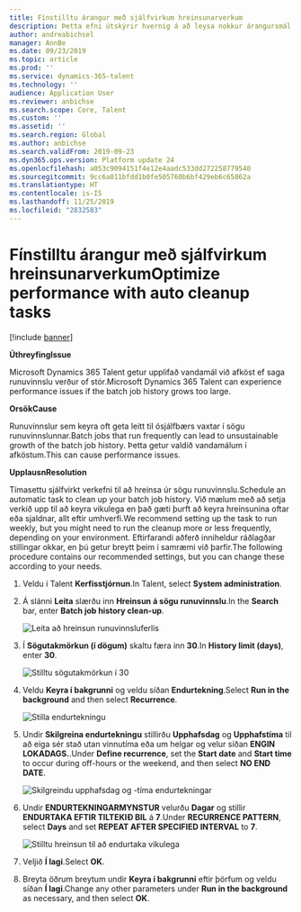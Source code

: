 ```yaml
---
title: Fínstilltu árangur með sjálfvirkum hreinsunarverkum
description: Þetta efni útskýrir hvernig á að leysa nokkur árangursmál hjá Microsoft Dynamics 365 Talent með því að hreinsa upp sögu runuvinnslunnar.
author: andreabichsel
manager: AnnBe
ms.date: 09/23/2019
ms.topic: article
ms.prod: ''
ms.service: dynamics-365-talent
ms.technology: ''
audience: Application User
ms.reviewer: anbichse
ms.search.scope: Core, Talent
ms.custom: ''
ms.assetid: ''
ms.search.region: Global
ms.author: anbichse
ms.search.validFrom: 2019-09-23
ms.dyn365.ops.version: Platform update 24
ms.openlocfilehash: a053c9094151f4e12e4aadc533dd272258779540
ms.sourcegitcommit: 9cc6a011bfdd1b0fe505760b6bf429eb6c65862a
ms.translationtype: HT
ms.contentlocale: is-IS
ms.lasthandoff: 11/25/2019
ms.locfileid: "2832583"
---
```

# <a name="optimize-performance-with-auto-cleanup-tasks"></a><span data-ttu-id="20857-103">Fínstilltu árangur með sjálfvirkum hreinsunarverkum</span><span class="sxs-lookup"><span data-stu-id="20857-103">Optimize performance with auto cleanup tasks</span></span>

[!include [banner](includes/banner.md)]

<span data-ttu-id="20857-104">**Úthreyfing**</span><span class="sxs-lookup"><span data-stu-id="20857-104">**Issue**</span></span>

<span data-ttu-id="20857-105">Microsoft Dynamics 365 Talent getur upplifað vandamál við afköst ef saga runuvinnslu verður of stór.</span><span class="sxs-lookup"><span data-stu-id="20857-105">Microsoft Dynamics 365 Talent can experience performance issues if the batch job history grows too large.</span></span>

<span data-ttu-id="20857-106">**Orsök**</span><span class="sxs-lookup"><span data-stu-id="20857-106">**Cause**</span></span>

<span data-ttu-id="20857-107">Runuvinnslur sem keyra oft geta leitt til ósjálfbærs vaxtar í sögu runuvinnslunnar.</span><span class="sxs-lookup"><span data-stu-id="20857-107">Batch jobs that run frequently can lead to unsustainable growth of the batch job history.</span></span> <span data-ttu-id="20857-108">Þetta getur valdið vandamálum í afköstum.</span><span class="sxs-lookup"><span data-stu-id="20857-108">This can cause performance issues.</span></span> 

<span data-ttu-id="20857-109">**Upplausn**</span><span class="sxs-lookup"><span data-stu-id="20857-109">**Resolution**</span></span>

<span data-ttu-id="20857-110">Tímasettu sjálfvirkt verkefni til að hreinsa úr sögu runuvinnslu.</span><span class="sxs-lookup"><span data-stu-id="20857-110">Schedule an automatic task to clean up your batch job history.</span></span> <span data-ttu-id="20857-111">Við mælum með að setja verkið upp til að keyra vikulega en það gæti þurft að keyra hreinsunina oftar eða sjaldnar, allt eftir umhverfi.</span><span class="sxs-lookup"><span data-stu-id="20857-111">We recommend setting up the task to run weekly, but you might need to run the cleanup more or less frequently, depending on your environment.</span></span> <span data-ttu-id="20857-112">Eftirfarandi aðferð inniheldur ráðlagðar stillingar okkar, en þú getur breytt þeim í samræmi við þarfir.</span><span class="sxs-lookup"><span data-stu-id="20857-112">The following procedure contains our recommended settings, but you can change these according to your needs.</span></span>

1. <span data-ttu-id="20857-113">Veldu í Talent **Kerfisstjórnun**.</span><span class="sxs-lookup"><span data-stu-id="20857-113">In Talent, select **System administration**.</span></span>

2. <span data-ttu-id="20857-114">Á slánni **Leita** slærðu inn **Hreinsun á sögu runuvinnslu**.</span><span class="sxs-lookup"><span data-stu-id="20857-114">In the **Search** bar, enter **Batch job history clean-up**.</span></span>

   ![Leita að hreinsun runuvinnsluferlis](media/talent-batch-history-cleanup-search-bar.png)

3. <span data-ttu-id="20857-116">Í **Sögutakmörkun (í dögum)** skaltu færa inn **30**.</span><span class="sxs-lookup"><span data-stu-id="20857-116">In **History limit (days)**, enter **30**.</span></span>

   ![Stilltu sögutakmörkun í 30](media/talent-batch-history-cleanup-history-limit.png)

4. <span data-ttu-id="20857-118">Veldu **Keyra í bakgrunni** og veldu síðan **Endurtekning**.</span><span class="sxs-lookup"><span data-stu-id="20857-118">Select **Run in the background** and then select **Recurrence**.</span></span>

   ![Stilla endurtekningu](media/talent-batch-history-cleanup-recurrence.png)

5. <span data-ttu-id="20857-120">Undir **Skilgreina endurtekningu** stillirðu **Upphafsdag** og **Upphafstíma** til að eiga sér stað utan vinnutíma eða um helgar og velur síðan **ENGIN LOKADAGS.**.</span><span class="sxs-lookup"><span data-stu-id="20857-120">Under **Define recurrence**, set the **Start date** and **Start time** to occur during off-hours or the weekend, and then select **NO END DATE**.</span></span> 

   ![Skilgreindu upphafsdag og -tíma endurtekningar](media/talent-batch-history-cleanup-define-recurrence.png)

6. <span data-ttu-id="20857-122">Undir **ENDURTEKNINGARMYNSTUR** velurðu **Dagar** og stillir **ENDURTAKA EFTIR TILTEKIÐ BIL** á **7**.</span><span class="sxs-lookup"><span data-stu-id="20857-122">Under **RECURRENCE PATTERN**, select **Days** and set **REPEAT AFTER SPECIFIED INTERVAL** to **7**.</span></span>

   ![Stilltu hreinsun til að endurtaka vikulega](media/talent-batch-history-cleanup-recurrence-pattern.png)

7. <span data-ttu-id="20857-124">Veljið **Í lagi**.</span><span class="sxs-lookup"><span data-stu-id="20857-124">Select **OK**.</span></span>

8. <span data-ttu-id="20857-125">Breyta öðrum breytum undir **Keyra í bakgrunni** eftir þörfum og veldu síðan **Í lagi**.</span><span class="sxs-lookup"><span data-stu-id="20857-125">Change any other parameters under **Run in the background** as necessary, and then select **OK**.</span></span>

